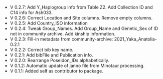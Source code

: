 - V 0.2.7: Add Y_Haplogroup info from Table Z2. Add Collection ID and C14 info for Ash033.
- V 0.2.6: Correct Location and Site columns. Remove empty columns.
- V 0.2.5: Add Country_ISO information
- V 0.2.4: Tweak Group_Names. Add Group_Name and Genetic_Sex of ID not in community archive. Add kinship information.
- V 0.2.3: Fill-in metadata from community-archive: 2021_Yaka_Anatolia-0.2.1
- V 0.2.2: Correct bib key name.
- V 0.2.1: Add bibFile and Publication info.
- V 0.2.0: Rearrange Poseidon_IDs alphabetically.
- V 0.1.2: Automatic update of janno file from Minotaur processing.
- V 0.1.1: Added self as contributor to package.
